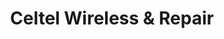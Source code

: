 ---
title: "Celtel Wireless & Repair"
url: /green-bay/celtel-wireless-and-repair/
shop: mobile phone
---